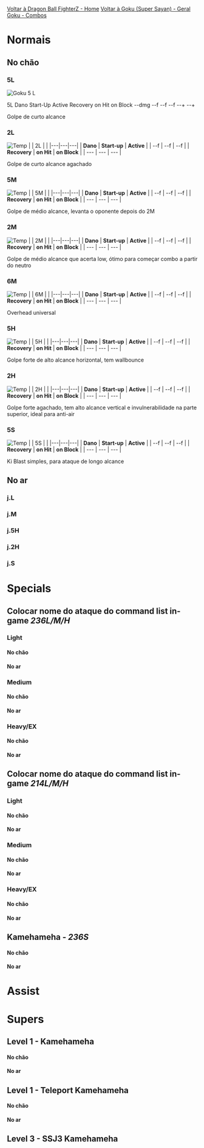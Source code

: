 <!-- TITLE: Goku - 2: Golpes e Framedata -->

[Voltar à Dragon Ball FighterZ - Home](/jogos/dragon-ball-fighter-z/home)
[Voltar à Goku (Super Sayan) - Geral](/jogos/dragon-ball-fighter-z/personagens/goku-ssj/geral)
[Goku - Combos](/jogos/dragon-ball-fighter-z/personagens/goku-ssj/combos)
# Normais
## No chão

### 5L
![Goku 5 L](/uploads/goku-5-l.png "Goku 5 L")
<div style="overflow-x:auto;">
	<tr>
		<td>
			5L
		</td>
	</tr>
	<tr>
		<td>
			Dano
		</td>
		<td>
			Start-Up
		</td>
		<td>
			Active
		</td>
		<td>
			Recovery
		</td>
		<td>
			on Hit
		</td>
		<td>
			on Block
		</td>
	</tr>
	<tr>
		<td>
			--dmg
		</td>
		<td>
			--f
		</td>
		<td>
			--f
		</td>
		<td>
			--f
		</td>
		<td>
			--+
		</td>
		<td>
			--+
		</td>
	</tr>
</div>

Golpe de curto alcance 

### 2L
![Temp](/uploads/temp.png "Temp")
|  | 2L |  |
|---|---|---|
| **Dano** | **Start-up** | **Active** |
| --f | --f | --f |
| **Recovery** | **on Hit** | **on Block** |
| --- | --- | --- |

Golpe de curto alcance agachado

### 5M
![Temp](/uploads/temp.png "Temp")
|  | 5M |  |
|---|---|---|
| **Dano** | **Start-up** | **Active** |
| --f | --f | --f |
| **Recovery** | **on Hit** | **on Block** |
| --- | --- | --- |

Golpe de médio alcance, levanta o oponente depois do 2M

### 2M
![Temp](/uploads/temp.png "Temp")
|  | 2M |  |
|---|---|---|
| **Dano** | **Start-up** | **Active** |
| --f | --f | --f |
| **Recovery** | **on Hit** | **on Block** |
| --- | --- | --- |

Golpe de médio alcance que acerta low, ótimo para começar combo a partir do neutro

### 6M
![Temp](/uploads/temp.png "Temp")
|  | 6M |  |
|---|---|---|
| **Dano** | **Start-up** | **Active** |
| --f | --f | --f |
| **Recovery** | **on Hit** | **on Block** |
| --- | --- | --- |

Overhead universal

### 5H
![Temp](/uploads/temp.png "Temp")
|  | 5H |  |
|---|---|---|
| **Dano** | **Start-up** | **Active** |
| --f | --f | --f |
| **Recovery** | **on Hit** | **on Block** |
| --- | --- | --- |

Golpe forte de alto alcance horizontal, tem wallbounce

### 2H
![Temp](/uploads/temp.png "Temp")
|  | 2H |  |
|---|---|---|
| **Dano** | **Start-up** | **Active** |
| --f | --f | --f |
| **Recovery** | **on Hit** | **on Block** |
| --- | --- | --- |

Golpe forte agachado, tem alto alcance vertical e invulnerabilidade na parte superior, ideal para anti-air

### 5S
![Temp](/uploads/temp.png "Temp")
|  | 5S |  |
|---|---|---|
| **Dano** | **Start-up** | **Active** |
| --f | --f | --f |
| **Recovery** | **on Hit** | **on Block** |
| --- | --- | --- |

Ki Blast simples, para ataque de longo alcance


## No ar
### j.L

### j.M

### j.5H

### j.2H

### j.S

# Specials
## Colocar nome do ataque do command list in-game *236L/M/H*
### Light
#### No chão

#### No ar

### Medium
#### No chão

#### No ar

### Heavy/EX
#### No chão

#### No ar

## Colocar nome do ataque do command list in-game *214L/M/H* 
### Light
#### No chão

#### No ar

### Medium
#### No chão

#### No ar

### Heavy/EX
#### No chão

#### No ar

## Kamehameha - *236S*
#### No chão

#### No ar


# Assist

# Supers
## Level 1 - Kamehameha 
#### No chão

#### No ar

## Level 1 - Teleport Kamehameha
#### No chão

#### No ar

## Level 3 - SSJ3 Kamehameha
